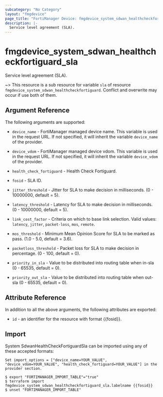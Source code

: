 ```yaml
---
subcategory: "No Category"
layout: "fmgdevice"
page_title: "FortiManager Device: fmgdevice_system_sdwan_healthcheckfortiguard_sla"
description: |-
  Service level agreement (SLA).
---
```


# fmgdevice_system_sdwan_healthcheckfortiguard_sla
Service level agreement (SLA).

~> This resource is a sub resource for variable `sla` of resource `fmgdevice_system_sdwan_healthcheckfortiguard`. Conflict and overwrite may occur if use both of them.



## Argument Reference


The following arguments are supported:

* `device_name` - FortiManager managed device name. This variable is used in the request URL. If not specified, it will inherit the variable `device_name` of the provider.
* `device_vdom` - FortiManager managed device vdom. This variable is used in the request URL. If not specified, it will inherit the variable `device_vdom` of the provider.
* `health_check_fortiguard` - Health Check Fortiguard.

* `fosid` - SLA ID.
* `jitter_threshold` - Jitter for SLA to make decision in milliseconds. (0 - 10000000, default = 5).
* `latency_threshold` - Latency for SLA to make decision in milliseconds. (0 - 10000000, default = 5).
* `link_cost_factor` - Criteria on which to base link selection. Valid values: `latency`, `jitter`, `packet-loss`, `mos`, `remote`.

* `mos_threshold` - Minimum Mean Opinion Score for SLA to be marked as pass. (1.0 - 5.0, default = 3.6).
* `packetloss_threshold` - Packet loss for SLA to make decision in percentage. (0 - 100, default = 0).
* `priority_in_sla` - Value to be distributed into routing table when in-sla (0 - 65535, default = 0).
* `priority_out_sla` - Value to be distributed into routing table when out-sla (0 - 65535, default = 0).


## Attribute Reference

In addition to all the above arguments, the following attributes are exported:
* `id` - an identifier for the resource with format {{fosid}}.

## Import

System SdwanHealthCheckFortiguardSla can be imported using any of these accepted formats:
```
Set import_options = ["device_name=YOUR_VALUE", "device_vdom=YOUR_VALUE", "health_check_fortiguard=YOUR_VALUE"] in the provider section.

$ export "FORTIMANAGER_IMPORT_TABLE"="true"
$ terraform import fmgdevice_system_sdwan_healthcheckfortiguard_sla.labelname {{fosid}}
$ unset "FORTIMANAGER_IMPORT_TABLE"
```

